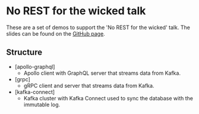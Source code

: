 # No REST for the wicked talk

These are a set of demos to support the 'No REST for the wicked' talk. The slides can be found on the [GitHub page](https://paul-pop.github.io/no-rest-for-the-wicked-demos/docs).

## Structure

* [apollo-graphql]
  * Apollo client with GraphQL server that streams data from Kafka.
* [grpc]
  * gRPC client and server that streams data from Kafka.
* [kafka-connect]
  * Kafka cluster with Kafka Connect used to sync the database with the immutable log.


